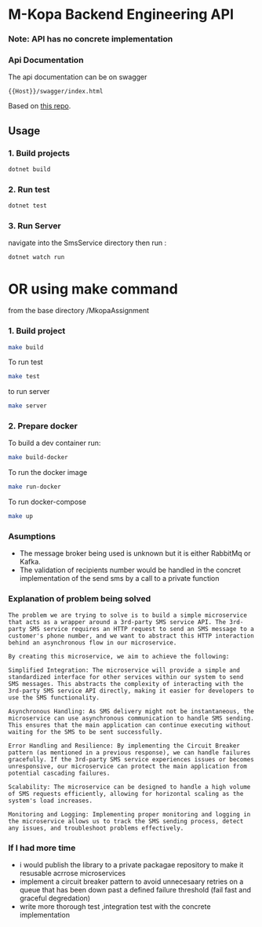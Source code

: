 # M-Kopa Backend Engineering API

### Note: API has no concrete implementation

### Api Documentation

The api documentation can be on swagger

```
{{Host}}/swagger/index.html

```

Based on [this repo](https://github.com/fxmbx/MkopaAssignment).

## Usage

### 1. Build projects

```bash
dotnet build
```

### 2. Run test

```bash
dotnet test
```

### 3. Run Server

navigate into the SmsService directory then run :

```bash
dotnet watch run
```

# OR using make command

from the base directory /MkopaAssignment

### 1. Build project

```bash
make build
```

To run test

```bash
make test
```

to run server

```bash
make server
```

### 2. Prepare docker

To build a dev container run:

```bash
make build-docker
```

To run the docker image

```bash
make run-docker
```

To run docker-compose

```bash
make up
```

### Asumptions

- The message broker being used is unknown but it is either RabbitMq or Kafka.
- The validation of recipients number would be handled in the concret implementation of the send sms by a call to a private function

### Explanation of problem being solved

```
The problem we are trying to solve is to build a simple microservice that acts as a wrapper around a 3rd-party SMS service API. The 3rd-party SMS service requires an HTTP request to send an SMS message to a customer's phone number, and we want to abstract this HTTP interaction behind an asynchronous flow in our microservice.

By creating this microservice, we aim to achieve the following:

Simplified Integration: The microservice will provide a simple and standardized interface for other services within our system to send SMS messages. This abstracts the complexity of interacting with the 3rd-party SMS service API directly, making it easier for developers to use the SMS functionality.

Asynchronous Handling: As SMS delivery might not be instantaneous, the microservice can use asynchronous communication to handle SMS sending. This ensures that the main application can continue executing without waiting for the SMS to be sent successfully.

Error Handling and Resilience: By implementing the Circuit Breaker pattern (as mentioned in a previous response), we can handle failures gracefully. If the 3rd-party SMS service experiences issues or becomes unresponsive, our microservice can protect the main application from potential cascading failures.

Scalability: The microservice can be designed to handle a high volume of SMS requests efficiently, allowing for horizontal scaling as the system's load increases.

Monitoring and Logging: Implementing proper monitoring and logging in the microservice allows us to track the SMS sending process, detect any issues, and troubleshoot problems effectively.
```

### If I had more time

- i would publish the library to a private packagae repository to make it resusable acrrose microservices
- implement a circuit breaker pattern to avoid unnecesaary retries on a queue that has been down past a defined failure threshold (fail fast and graceful degredation)
- write more thorough test ,integration test with the concrete implementation
